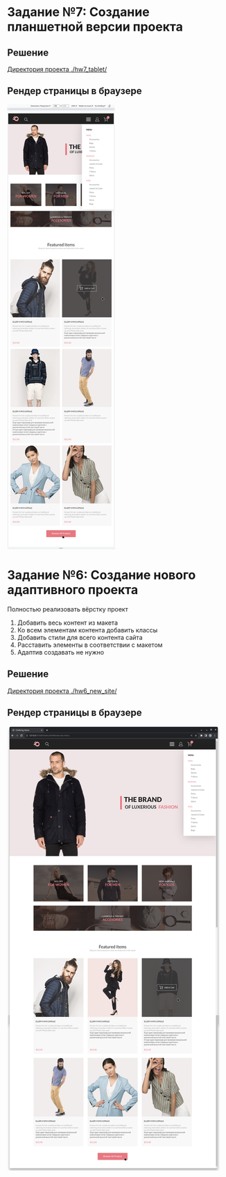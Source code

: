 # Задание №7: Создание планшетной версии проекта

## Решение

[Директория проекта ./hw7_tablet/](hw7_tablet/)

## Рендер страницы в браузере

![Рендер страницы](hw7_tablet/refs/hw7-example.png)

# Задание №6: Создание нового адаптивного проекта

Полностью реализовать вёрстку проект

1. Добавить весь контент из макета
2. Ко всем элементам контента добавить классы
3. Добавить стили для всего контента сайта
4. Расставить элементы в соответствии с макетом
5. Адаптив создавать не нужно

## Решение

[Директория проекта ./hw6_new_site/](hw6_new_site/)

## Рендер страницы в браузере

![Рендер страницы](hw6_new_site/refs/example.png)
